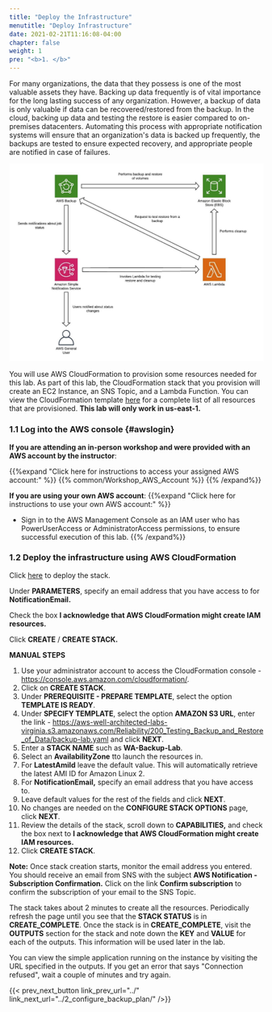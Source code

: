 ```yaml
---
title: "Deploy the Infrastructure"
menutitle: "Deploy Infrastructure"
date: 2021-02-21T11:16:08-04:00
chapter: false
weight: 1
pre: "<b>1. </b>"
---
```


For many organizations, the data that they possess is one of the most valuable assets they have. Backing up data frequently is of vital importance for the long lasting success of any organization. However, a backup of data is only valuable if data can be recovered/restored from the backup. In the cloud, backing up data and testing the restore is easier compared to on-premises datacenters. Automating this process with appropriate notification systems will ensure that an organization's data is backed up frequently, the backups are tested to ensure expected recovery, and appropriate people are notified in case of failures.

![architecture](/Reliability/200_Testing_Backup_and_Restore_of_Data/Images/architecture.jpeg)

You will use AWS CloudFormation to provision some resources needed for this lab. As part of this lab, the CloudFormation stack that you provision will create an EC2 Instance, an SNS Topic, and a Lambda Function. You can view the CloudFormation template [here](Code/backup-lab.yaml) for a complete list of all resources that are provisioned. **This lab will only work in us-east-1.**

### 1.1 Log into the AWS console {#awslogin}

**If you are attending an in-person workshop and were provided with an AWS account by the instructor**:

{{%expand "Click here for instructions to access your assigned AWS account:" %}} {{% common/Workshop_AWS_Account %}} {{% /expand%}}

**If you are using your own AWS account**:
{{%expand "Click here for instructions to use your own AWS account:" %}}
* Sign in to the AWS Management Console as an IAM user who has PowerUserAccess or AdministratorAccess permissions, to ensure successful execution of this lab.
{{% /expand%}}

### 1.2 Deploy the infrastructure using AWS CloudFormation

Click [here](https://console.aws.amazon.com/cloudformation/home?region=us-east-1#/stacks/quickcreate?templateUrl=https%3A%2F%2Faws-well-architected-labs-virginia.s3.amazonaws.com%2FReliability%2F200_Testing_Backup_and_Restore_of_Data%2Fbackup-lab.yaml&stackName=WA-BACKUP-LAB) to deploy the stack.

Under **PARAMETERS**, specify an email address that you have access to for **NotificationEmail.**

Check the box **I acknowledge that AWS CloudFormation might create IAM resources.**

Click **CREATE** / **CREATE STACK.**

**MANUAL STEPS**

1.  Use your administrator account to access the CloudFormation console - <https://console.aws.amazon.com/cloudformation/>.
1.  Click on **CREATE STACK**.
1.  Under **PREREQUISITE - PREPARE TEMPLATE**, select the option **TEMPLATE IS READY**.
1.  Under **SPECIFY TEMPLATE**, select the option **AMAZON S3 URL**, enter the link - https://aws-well-architected-labs-virginia.s3.amazonaws.com/Reliability/200_Testing_Backup_and_Restore_of_Data/backup-lab.yaml and click **NEXT**.
1.  Enter a **STACK NAME** such as **WA-Backup-Lab**.
1.  Select an **AvailabilityZone** tto launch the resources in.
1.  For **LatestAmiId** leave the default value. This will automatically retrieve the latest AMI ID for Amazon Linux 2.
1.  For **NotificationEmail,** specify an email address that you have access to.
1.  Leave default values for the rest of the fields and click **NEXT**.
1.  No changes are needed on the **CONFIGURE STACK OPTIONS** page, click **NEXT**.
1.  Review the details of the stack, scroll down to **CAPABILITIES,** and check the box next to **I acknowledge that AWS CloudFormation might create IAM resources.**
1. Click **CREATE STACK**.

**Note:** Once stack creation starts, monitor the email address you entered. You should receive an email from SNS with the subject **AWS Notification - Subscription Confirmation.** Click on the link **Confirm subscription** to confirm the subscription of your email to the SNS Topic.

The stack takes about 2 minutes to create all the resources. Periodically refresh the page until you see that the **STACK STATUS** is in **CREATE_COMPLETE**. Once the stack is in **CREATE_COMPLETE**, visit the **OUTPUTS** section for the stack and note down the **KEY** and **VALUE** for each of the outputs. This information will be used later in the lab.

You can view the simple application running on the instance by visiting the URL specified in the outputs. If you get an error that says "Connection refused", wait a couple of minutes and try again.

{{< prev_next_button link_prev_url="../" link_next_url="../2_configure_backup_plan/" />}}
